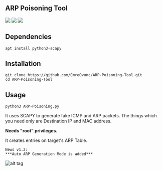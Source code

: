 ## ARP Poisoning Tool 

[![](https://img.shields.io/github/issues/EmreOvunc/ARP-Poisoning-Tool)](https://github.com/EmreOvunc/ARP-Poisoning-Tool/issues)
[![](https://img.shields.io/github/stars/EmreOvunc/ARP-Poisoning-Tool)](https://github.com/EmreOvunc/ARP-Poisoning-Tool/stargazers)
[![](https://img.shields.io/github/forks/EmreOvunc/ARP-Poisoning-Tool)](https://github.com/EmreOvunc/ARP-Poisoning-Tool/network/members)

## Dependencies
```
apt install python3-scapy
```

## Installation

```
git clone https://github.com/EmreOvunc/ARP-Poisoning-Tool.git
cd ARP-Poisoning-Tool
```

## Usage

```
python3 ARP-Poisoning.py
```


It uses SCAPY to generate fake ICMP and ARP packets.
The things which you need only are Destination IP and MAC address.

**Needs "root" privileges.**

It creates entries on target's ARP Table.

```
News v1.2:
***Auto ARP Generation Mode is added***
```

![alt tag](https://emreovunc.com/projects/ARP-Poisoning.jpeg)
